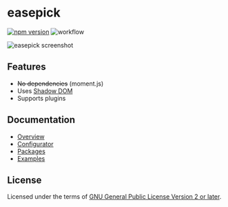 easepick
===

[![npm version](https://badge.fury.io/js/@easepick%2Fbundle.svg)](https://www.npmjs.com/package/@easepick/bundle) ![workflow](https://github.com/easepick/easepick/actions/workflows/node.js.yml/badge.svg)

![easepick screenshot](https://dev.jsx4.com/easepick/screenshot.png)

## Features

- ~~No dependencies~~ (moment.js)
- Uses [Shadow DOM](https://developer.mozilla.org/en-US/docs/Web/Web_Components/Using_shadow_DOM)
- Supports plugins


## Documentation

- [Overview](https://easepick.com/)
- [Configurator](https://easepick.com/configurator)
- [Packages](https://easepick.com/packages)
- [Examples](https://easepick.com/examples)


## License

Licensed under the terms of [GNU General Public License Version 2 or later](http://www.gnu.org/licenses/gpl.html).
